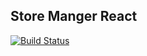 ## Store Manger React ##
[![Build Status](https://travis-ci.org/fatukunda/Store-Manager-React.svg?branch=master)](https://travis-ci.org/fatukunda/Store-Manager-React)